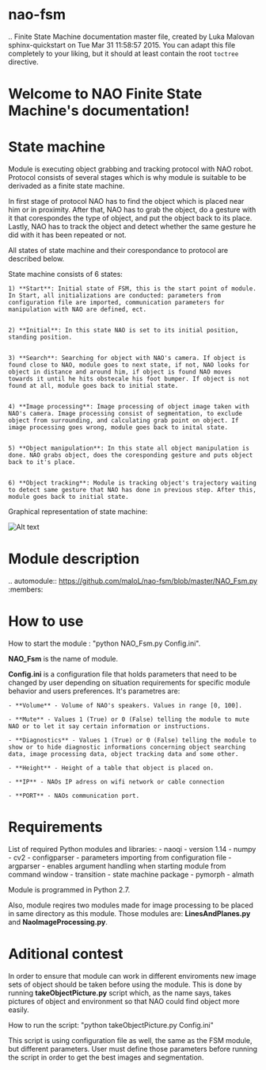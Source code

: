 # nao-fsm
.. Finite State Machine documentation master file, created by Luka Malovan
   sphinx-quickstart on Tue Mar 31 11:58:57 2015.
   You can adapt this file completely to your liking, but it should at least
   contain the root `toctree` directive.

**Welcome to NAO Finite State Machine's documentation!**
========================================================

State machine
=============

Module is executing object grabbing and tracking protocol with NAO robot. 
Protocol consists of several stages which is why module is suitable to be derivaded as a finite state machine.

In first stage of protocol NAO has to find the object which is placed near him or in proximity. 
After that, NAO has to grab the object, do a gesture with it that corespondes the type of object, and put the object back to its place.
Lastly, NAO has to track the object and detect whether the same gesture he did with it has been repeated or not.

All states of state machine and their corespondance to protocol are described below.

State machine consists of 6 states:

    1) **Start**: Initial state of FSM, this is the start point of module. In Start, all initializations are conducted: parameters from configuration file are imported, communication parameters for manipulation with NAO are defined, ect.


    2) **Initial**: In this state NAO is set to its initial position, standing position.


    3) **Search**: Searching for object with NAO's camera. If object is found close to NAO, module goes to next state, if not, NAO looks for object in distance and around him, if object is found NAO moves towards it until he hits obstecale his foot bumper. If object is not found at all, module goes back to initial state.  


    4) **Image processing**: Image processing of object image taken with NAO's camera. Image processing consist of segmentation, to exclude object from surrounding, and calculating grab point on object. If image processing goes wrong, module goes back to inital state. 


    5) **Object manipulation**: In this state all object manipulation is done. NAO grabs object, does the coresponding gesture and puts object back to it's place.


    6) **Object tracking**: Module is tracking object's trajectory waiting to detect same gesture that NAO has done in previous step. After this, module goes back to initial state.

Graphical representation of state machine:

![Alt text](https://github.com/maloL/nao-fsm/blob/master/Flowchart.jpeg "Optional title")


Module description
==================

.. automodule:: https://github.com/maloL/nao-fsm/blob/master/NAO_Fsm.py
   :members:

How to use
==========

How to start the module : "python NAO_Fsm.py Config.ini".

**NAO_Fsm** is the name of module. 

**Config.ini** is a configuration file that holds parameters that need to be changed by user depending on situation requirements for specific module behavior and users preferences. 
It's parametres are:

	- **Volume** - Volume of NAO's speakers. Values in range [0, 100]. 
	
	- **Mute** - Values 1 (True) or 0 (False) telling the module to mute NAO or to let it say certain information or instructions.

	- **Diagnostics** - Values 1 (True) or 0 (False) telling the module to show or to hide diagnostic informations concerning object searching data, image processing data, object tracking data and some other.	

	- **Height** - Height of a table that object is placed on. 

	- **IP** - NAOs IP adress on wifi network or cable connection

	- **PORT** - NAOs communication port.

Requirements
============

List of required Python modules and libraries:
	- naoqi - version 1.14
	- numpy 
	- cv2 
	- configparser - parameters importing from configuration file
	- argparser - enables argument handling when starting module from command window 
	- transition - state machine package
	- pymorph
	- almath

Module is programmed in Python 2.7.

Also, module reqires two modules made for image processing to be placed in same directory as this module.
Those modules are: **LinesAndPlanes.py** and **NaoImageProcessing.py**.

Aditional contest
=================

In order to ensure that module can work in different enviroments new image sets of object should be taken before using the module.
This is done by running **takeObjectPicture.py** script which, as the name says, takes pictures of object and environment so that NAO could find object more easily.

How to run the script: "python takeObjectPicture.py Config.ini"

This script is using configuration file as well, the same as the FSM module, but different parameters. User must define those parameters before running the script in order to
get the best images and segmentation.
